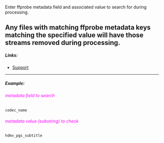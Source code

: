 
Enter ffprobe metadata field and associated value to search for during processing.

Any files with matching ffprobe metadata keys matching the specified value will have those streams removed during processing.
---

##### Links:

- [Support](https://unmanic.app/discord)

---

##### Example:

###### <span style="color:magenta">metadata field to search</span>
```
codec_name
```

###### <span style="color:magenta">metadata value (substring) to check</span>
```
hdmv_pgs_subtitle
```
